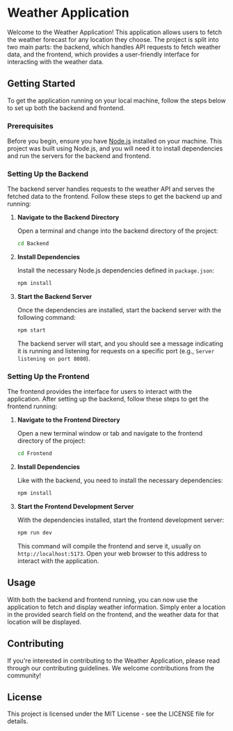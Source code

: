 # Weather Application

Welcome to the Weather Application! This application allows users to fetch the weather forecast for any location they choose. The project is split into two main parts: the backend, which handles API requests to fetch weather data, and the frontend, which provides a user-friendly interface for interacting with the weather data.

## Getting Started

To get the application running on your local machine, follow the steps below to set up both the backend and frontend.

### Prerequisites

Before you begin, ensure you have [Node.js](https://nodejs.org/) installed on your machine. This project was built using Node.js, and you will need it to install dependencies and run the servers for the backend and frontend.

### Setting Up the Backend

The backend server handles requests to the weather API and serves the fetched data to the frontend. Follow these steps to get the backend up and running:

1. **Navigate to the Backend Directory**

   Open a terminal and change into the backend directory of the project:

   ```sh
   cd Backend
   ```

2. **Install Dependencies**

   Install the necessary Node.js dependencies defined in `package.json`:

   ```sh
   npm install
   ```

3. **Start the Backend Server**

   Once the dependencies are installed, start the backend server with the following command:

   ```sh
   npm start
   ```

   The backend server will start, and you should see a message indicating it is running and listening for requests on a specific port (e.g., `Server listening on port 8080`).

### Setting Up the Frontend

The frontend provides the interface for users to interact with the application. After setting up the backend, follow these steps to get the frontend running:

1. **Navigate to the Frontend Directory**

   Open a new terminal window or tab and navigate to the frontend directory of the project:

   ```sh
   cd Frontend
   ```

2. **Install Dependencies**

   Like with the backend, you need to install the necessary dependencies:

   ```sh
   npm install
   ```

3. **Start the Frontend Development Server**

   With the dependencies installed, start the frontend development server:

   ```sh
   npm run dev
   ```

   This command will compile the frontend and serve it, usually on `http://localhost:5173`. Open your web browser to this address to interact with the application.

## Usage

With both the backend and frontend running, you can now use the application to fetch and display weather information. Simply enter a location in the provided search field on the frontend, and the weather data for that location will be displayed.

## Contributing

If you're interested in contributing to the Weather Application, please read through our contributing guidelines. We welcome contributions from the community!

## License

This project is licensed under the MIT License - see the LICENSE file for details.

